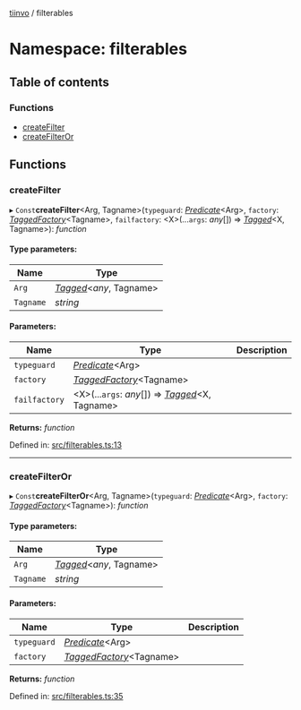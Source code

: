 [tiinvo](../README.md) / filterables

# Namespace: filterables

## Table of contents

### Functions

- [createFilter](filterables.md#createfilter)
- [createFilterOr](filterables.md#createfilteror)

## Functions

### createFilter

▸ `Const`**createFilter**<Arg, Tagname\>(`typeguard`: [*Predicate*](predicate.md#predicate)<Arg\>, `factory`: [*TaggedFactory*](../README.md#taggedfactory)<Tagname\>, `failfactory`: <X\>(...`args`: *any*[]) => [*Tagged*](../README.md#tagged)<X, Tagname\>): *function*

#### Type parameters:

Name | Type |
------ | ------ |
`Arg` | [*Tagged*](../README.md#tagged)<*any*, Tagname\> |
`Tagname` | *string* |

#### Parameters:

Name | Type | Description |
------ | ------ | ------ |
`typeguard` | [*Predicate*](predicate.md#predicate)<Arg\> |  |
`factory` | [*TaggedFactory*](../README.md#taggedfactory)<Tagname\> |  |
`failfactory` | <X\>(...`args`: *any*[]) => [*Tagged*](../README.md#tagged)<X, Tagname\> |     |

**Returns:** *function*

Defined in: [src/filterables.ts:13](https://github.com/OctoD/tiinvo/blob/6c664d2/src/filterables.ts#L13)

___

### createFilterOr

▸ `Const`**createFilterOr**<Arg, Tagname\>(`typeguard`: [*Predicate*](predicate.md#predicate)<Arg\>, `factory`: [*TaggedFactory*](../README.md#taggedfactory)<Tagname\>): *function*

#### Type parameters:

Name | Type |
------ | ------ |
`Arg` | [*Tagged*](../README.md#tagged)<*any*, Tagname\> |
`Tagname` | *string* |

#### Parameters:

Name | Type | Description |
------ | ------ | ------ |
`typeguard` | [*Predicate*](predicate.md#predicate)<Arg\> |  |
`factory` | [*TaggedFactory*](../README.md#taggedfactory)<Tagname\> |     |

**Returns:** *function*

Defined in: [src/filterables.ts:35](https://github.com/OctoD/tiinvo/blob/6c664d2/src/filterables.ts#L35)
